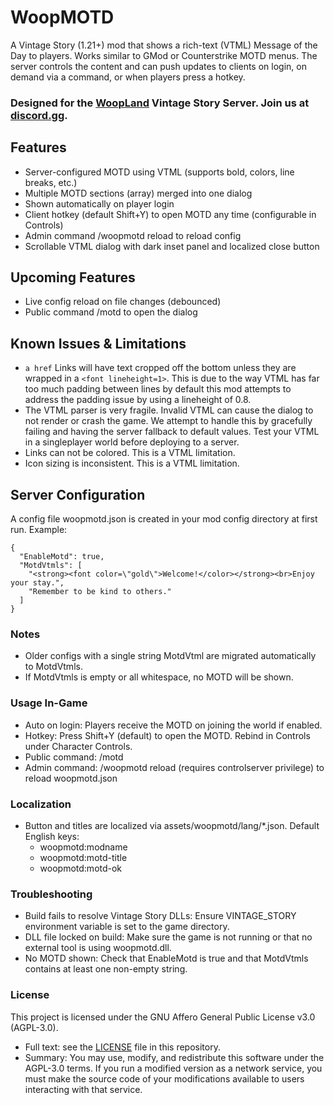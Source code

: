 ﻿# WoopMOTD

A Vintage Story (1.21+) mod that shows a rich-text (VTML) Message of the Day to players. Works similar to GMod or Counterstrike MOTD menus.  The server controls the content and can push updates to clients on login, on demand via a command, or when players press a hotkey.

### Designed for the [WoopLand](vintagestoryjoin://) Vintage Story Server.  Join us at [discord.gg](https://discord.woopland.com).

## Features
- Server-configured MOTD using VTML (supports bold, colors, line breaks, etc.)
- Multiple MOTD sections (array) merged into one dialog
- Shown automatically on player login
- Client hotkey (default Shift+Y) to open MOTD any time (configurable in Controls)
- Admin command /woopmotd reload to reload config
- Scrollable VTML dialog with dark inset panel and localized close button

## Upcoming Features
- Live config reload on file changes (debounced)
- Public command /motd to open the dialog

## Known Issues & Limitations
- `a href` Links will have text cropped off the bottom unless they are wrapped in a `<font lineheight=1>`. This is due to the way VTML has far too much padding between lines by default this mod attempts to address the padding issue by using a lineheight of 0.8.
- The VTML parser is very fragile.  Invalid VTML can cause the dialog to not render or crash the game.  We attempt to handle this by gracefully failing and having the server fallback to default values. Test your VTML in a singleplayer world before deploying to a server.
- Links can not be colored.  This is a VTML limitation.
- Icon sizing is inconsistent.  This is a VTML limitation.

## Server Configuration
A config file woopmotd.json is created in your mod config directory at first run. Example:
```
{
  "EnableMotd": true,
  "MotdVtmls": [
    "<strong><font color=\"gold\">Welcome!</color></strong><br>Enjoy your stay.",
    "Remember to be kind to others."
  ]
}
```
### Notes
- Older configs with a single string MotdVtml are migrated automatically to MotdVtmls.
- If MotdVtmls is empty or all whitespace, no MOTD will be shown.

### Usage In-Game
- Auto on login: Players receive the MOTD on joining the world if enabled.
- Hotkey: Press Shift+Y (default) to open the MOTD. Rebind in Controls under Character Controls.
- Public command: /motd
- Admin command: /woopmotd reload (requires controlserver privilege) to reload woopmotd.json

### Localization
- Button and titles are localized via assets/woopmotd/lang/*.json. Default English keys:
  - woopmotd:modname
  - woopmotd:motd-title
  - woopmotd:motd-ok

### Troubleshooting
- Build fails to resolve Vintage Story DLLs: Ensure VINTAGE_STORY environment variable is set to the game directory.
- DLL file locked on build: Make sure the game is not running or that no external tool is using woopmotd.dll.
- No MOTD shown: Check that EnableMotd is true and that MotdVtmls contains at least one non-empty string.

### License
This project is licensed under the GNU Affero General Public License v3.0 (AGPL-3.0).

- Full text: see the [LICENSE](LICENSE) file in this repository.
- Summary: You may use, modify, and redistribute this software under the AGPL-3.0 terms. If you run a modified version as a network service, you must make the source code of your modifications available to users interacting with that service.
